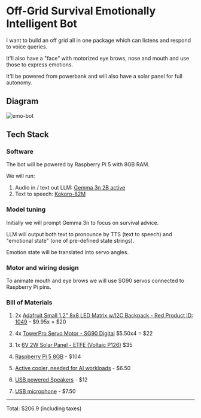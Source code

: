 # Off-Grid Survival Emotionally Intelligent Bot

I want to build an off grid all in one package which can listens and respond to voice queries.

It'll also have a "face" with motorized eye brows, nose and mouth and use those to express emotions.

It'll be powered from powerbank and will also have a solar panel for full autonomy.

## Diagram

![emo-bot](https://github.com/user-attachments/assets/a9e7d037-9f7b-4a07-a5e5-0a4537610c8a)

## Tech Stack

### Software

The bot will be powered by Raspberry Pi 5 with 8GB RAM.

We will run:
1. Audio in / text out LLM: [Gemma 3n 2B active](https://huggingface.co/google/gemma-3n-E2B-it)
2. Text to speech: [Kokoro-82M](https://fal.ai/models/fal-ai/kokoro/american-english/playground)

### Model tuning

Initially we will prompt Gemma 3n to focus on survival advice.

LLM will output both text to pronounce by TTS (text to speech) and "emotional state" (one of pre-defined state strings).

Emotion state will be translated into servo angles.

### Motor and wiring design 

To animate mouth and eye brows we will use SG90 servos connected to Raspberry Pi pins.

### Bill of Materials

1. 2x [Adafruit Small 1.2" 8x8 LED Matrix w/I2C Backpack - Red Product ID: 1049](https://thepihut.com/products/adafruit-small-1-2-8x8-led-matrix-w-i2c-backpack-red) - $9.95x = $20

2. 4x [TowerPro Servo Motor - SG90 Digital](https://thepihut.com/products/towerpro-servo-motor-sg90-digital) $5.50x4 = $22

3. 1x [6V 2W Solar Panel - ETFE (Voltaic P126)](https://thepihut.com/products/6v-2w-solar-panel-etfe-voltaic-p126) $35
   
5. [Raspberry Pi 5 8GB](https://shop.pimoroni.com/products/raspberry-pi-5?variant=41044580171859) - $104
   
7. [Active cooler, needed for AI workloads](https://shop.pimoroni.com/products/raspberry-pi-5-active-cooler?variant=41044554580051) - $6.50
   
8. [USB powered Speakers](https://thepihut.com/products/usb-powered-speakers) - $12

9. [USB microphone](https://thepihut.com/products/mini-usb-microphone) - $7.50

------

Total: $206.9 (including taxes)
